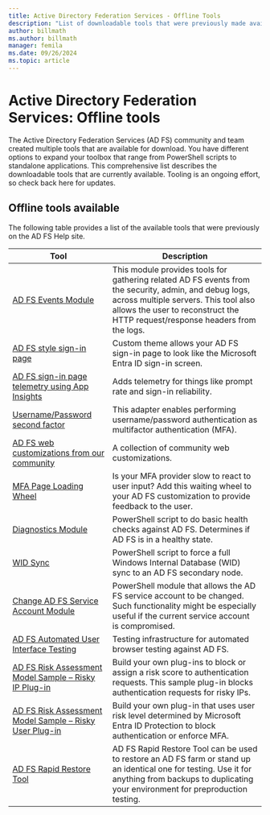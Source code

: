 ```yaml
---
title: Active Directory Federation Services - Offline Tools
description: "List of downloadable tools that were previously made available through the Active Directory Federation Services Help site."
author: billmath
ms.author: billmath
manager: femila
ms.date: 09/26/2024
ms.topic: article
---
```


# Active Directory Federation Services: Offline tools

The Active Directory Federation Services (AD FS) community and team created multiple tools that are available for download. You have different options to expand your toolbox that range from PowerShell scripts to standalone applications. This comprehensive list describes the downloadable tools that are currently available. Tooling is an ongoing effort, so check back here for updates.

## Offline tools available

The following table provides a list of the available tools that were previously on the AD FS Help site.

|Tool|Description|
|-----|-----|
|[AD FS Events Module](https://github.com/Microsoft/adfsToolbox/tree/master/eventsModule)|This module provides tools for gathering related AD FS events from the security, admin, and debug logs, across multiple servers. This tool also allows the user to reconstruct the HTTP request/response headers from the logs.|
|[AD FS style sign-in page](https://github.com/Microsoft/adfsWebCustomization/tree/master/pageDetectionTelemetry)|Custom theme allows your AD FS sign-in page to look like the Microsoft Entra ID sign-in screen.|
|[AD FS sign-in page telemetry using App Insights](https://github.com/Microsoft/adfsWebCustomization/tree/master/pageDetectionTelemetry)|Adds telemetry for things like prompt rate and sign-in reliability.|
|[Username/Password second factor](https://github.com/Microsoft/adfsAuthAdapters/tree/master/UsernamePasswordSecondFactor)|This adapter enables performing username/password authentication as multifactor authentication (MFA).|
|[AD FS web customizations from our community](https://github.com/Microsoft/adfsWebCustomization/tree/master/communityCustomizations)|A collection of community web customizations.|
|[MFA Page Loading Wheel](https://github.com/Microsoft/adfsWebCustomization/tree/master/mfaLoadingWheel)|Is your MFA provider slow to react to user input? Add this waiting wheel to your AD FS customization to provide feedback to the user.|
|[Diagnostics Module](https://github.com/Microsoft/adfsToolbox/tree/master/diagnosticsModule)|PowerShell script to do basic health checks against AD FS. Determines if AD FS is in a healthy state.|
|[WID Sync](https://github.com/Microsoft/adfsToolbox/tree/master/widSyncModule)|PowerShell script to force a full Windows Internal Database (WID) sync to an AD FS secondary node.|
|[Change AD FS Service Account Module](https://github.com/Microsoft/adfsToolbox/tree/master/serviceAccountModule)|PowerShell module that allows the AD FS service account to be changed. Such functionality might be especially useful if the current service account is compromised.|
|[AD FS Automated User Interface Testing](https://github.com/Microsoft/adfsUITesting)|Testing infrastructure for automated browser testing against AD FS.|
|[AD FS Risk Assessment Model Sample – Risky IP Plug-in](https://github.com/Microsoft/adfs-sample-RiskAssessmentModel-RiskyIPBlock)|Build your own plug-ins to block or assign a risk score to authentication requests. This sample plug-in blocks authentication requests for risky IPs.|
|[AD FS Risk Assessment Model Sample – Risky User Plug-in](https://github.com/microsoft/adfs-sample-block-user-on-adfs-marked-risky-by-AzureAD-IdentityProtection)|Build your own plug-in that uses user risk level determined by Microsoft Entra ID Protection to block authentication or enforce MFA.|
|[AD FS Rapid Restore Tool](ad-fs-rapid-restore-tool.md)|AD FS Rapid Restore Tool can be used to restore an AD FS farm or stand up an identical one for testing. Use it for anything from backups to duplicating your environment for preproduction testing.|